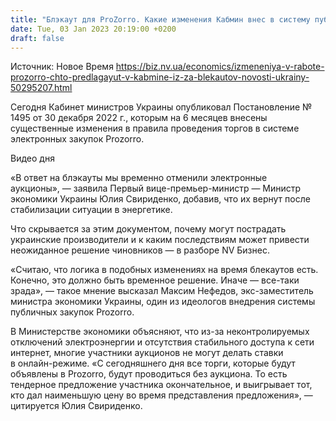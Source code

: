 ```yaml
---
title: "Блэкаут для ProZorro. Какие изменения Кабмин внес в систему публичных закупок и как это повлияет на конкуренцию и экономию"
date: Tue, 03 Jan 2023 20:19:00 +0200
draft: false
---
```

Источник: Новое Время https://biz.nv.ua/economics/izmeneniya-v-rabote-prozorro-chto-predlagayut-v-kabmine-iz-za-blekautov-novosti-ukrainy-50295207.html


Сегодня Кабинет министров Украины опубликовал Постановление № 1495 от 30 декабря 2022 г., которым на 6 месяцев внесены существенные изменения в правила проведения торгов в системе электронных закупок Prozorro.

 Видео дня   

«В ответ на блэкауты мы временно отменили электронные аукционы», — заявила Первый вице-премьер-министр — Министр экономики Украины Юлия Свириденко, добавив, что их вернут после стабилизации ситуации в энергетике.

Что скрывается за этим документом, почему могут пострадать украинские производители и к каким последствиям может привести неожиданное решение чиновников — в разборе NV Бизнес.

«Считаю, что логика в подобных изменениях на время блекаутов есть. Конечно, это должно быть временное решение. Иначе — все-таки зрада», — такое мнение высказал Максим Нефедов, экс-заместитель министра экономики Украины, один из идеологов внедрения системы публичных закупок Prozorro.

В Министерстве экономики объясняют, что из-за неконтролируемых отключений электроэнергии и отсутствия стабильного доступа к сети интернет, многие участники аукционов не могут делать ставки в онлайн-режиме. «С сегодняшнего дня все торги, которые будут объявлены в Prozorro, будут проводиться без аукциона. То есть тендерное предложение участника окончательное, и выигрывает тот, кто дал наименьшую цену во время представления предложения», — цитируется Юлия Свириденко.
